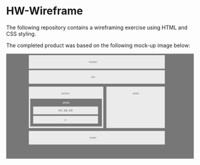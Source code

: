 # HW-Wireframe

The following repository contains a wireframing exercise using HTML and CSS styling. 

The completed product was based on the following mock-up image below:

<p align="center">
  <img src="./images/wireframe-layout.png" />
</p>
